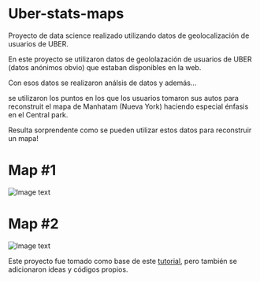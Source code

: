 # Uber-stats-maps
Proyecto de data science realizado utilizando datos de geolocalización de usuarios de UBER.

En este proyecto se utilizaron datos de geololazación de usuarios de UBER (datos anónimos obvio) que estaban disponibles en la web.

Con esos datos se realizaron análsis de datos y además...

se utilizaron los puntos en los que los usuarios tomaron sus autos para reconstruit el mapa de Manhatam (Nueva York) haciendo especial énfasis en el Central park.


Resulta sorprendente como se pueden utilizar estos datos para reconstruir un mapa!

# Map #1
![Image text](https://github.com/NoeliaFerrero/Uber-stats-maps/blob/main/UBER_Manhatam.png)

# Map #2
![Image text](https://github.com/NoeliaFerrero/Uber-stats-maps/blob/main/UBER_Manhatam_zoom_2.png)

Este proyecto fue tomado como base de este [tutorial](https://www.youtube.com/watch?v=Q73ADVZCqSU), pero también se adicionaron ideas y códigos propios.
